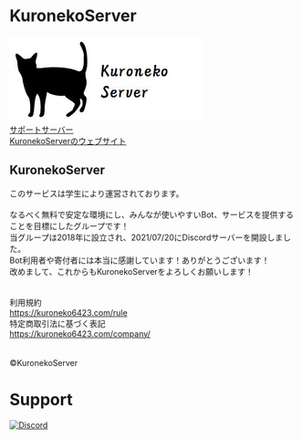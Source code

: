 # KuronekoServer
![image](https://github.com/kuroneko6423/kuroneko6423/raw/main/kuronekoServer.jpg)<br>
[サポートサーバー](https://discord.gg/Y6w5Jv3EAR)<br>
[KuronekoServerのウェブサイト](https://kuroneko6423.com/)<br>
## KuronekoServer
このサービスは学生により運営されております。
<br><br>
なるべく無料で安定な環境にし、みんなが使いやすいBot、サービスを提供することを目標にしたグループです！<br>
当グループは2018年に設立され、2021/07/20にDiscordサーバーを開設しました。<br>
Bot利用者や寄付者には本当に感謝しています！ありがとうございます！<br>
改めまして、これからもKuronekoServerをよろしくお願いします！<br>
<br><br>
利用規約<br>
https://kuroneko6423.com/rule<br>
特定商取引法に基づく表記<br>
https://kuroneko6423.com/company/<br>
<br><br>
:copyright:KuronekoServer<br>

# Support
[![Discord](https://discordapp.com/api/guilds/867038364552396860/widget.png?style=banner4)](https://discord.gg/Y6w5Jv3EAR)
